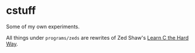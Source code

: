 cstuff
======

Some of my own experiments.

All things under `programs/zeds` are rewrites of Zed Shaw's [Learn C the Hard Way](http://c.learncodethehardway.org/).
